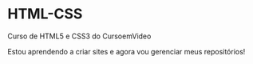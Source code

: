 # HTML-CSS
Curso de HTML5 e CSS3 do CursoemVideo

Estou aprendendo a criar sites e agora vou gerenciar meus repositórios!
 
